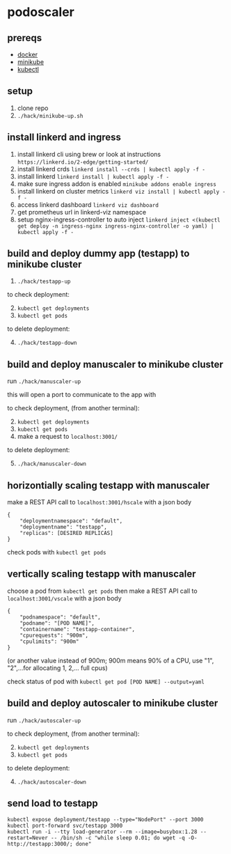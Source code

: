 # podoscaler

## prereqs

- [docker](https://www.docker.com/)
- [minikube](https://minikube.sigs.k8s.io/docs/start/?arch=%2Fwindows%2Fx86-64%2Fstable%2F.exe+download)
- [kubectl](https://kubernetes.io/docs/tasks/tools/)

## setup

1. clone repo
2. `./hack/minikube-up.sh`

## install linkerd and ingress

1. install linkerd cli using brew or look at instructions `https://linkerd.io/2-edge/getting-started/`
2. install linkerd crds `linkerd install --crds | kubectl apply -f -`
3. install linkerd `linkerd install | kubectl apply -f -`
4. make sure ingress addon is enabled `minikube addons enable ingress`
5. install linkerd on cluster metrics `linkerd viz install | kubectl apply -f -`
6. access linkerd dashboard `linkerd viz dashboard`
7. get prometheus url in linkerd-viz namespace
8. setup nginx-ingress-controller to auto inject `linkerd inject <(kubectl get deploy -n ingress-nginx ingress-nginx-controller -o yaml) | kubectl apply -f -`

## build and deploy dummy app (testapp) to minikube cluster

1. `./hack/testapp-up`

to check deployment:

2. `kubectl get deployments`
3. `kubectl get pods`

to delete deployment:

4. `./hack/testapp-down`

## build and deploy manuscaler to minikube cluster

run `./hack/manuscaler-up`

this will open a port to communicate to the app with

to check deployment, (from another terminal):

2. `kubectl get deployments`
3. `kubectl get pods`
4. make a request to `localhost:3001/`

to delete deployment:

5. `./hack/manuscaler-down`

## horizontially scaling testapp with manuscaler

make a REST API call to
`localhost:3001/hscale`
with a json body

```
{
    "deploymentnamespace": "default",
    "deploymentname": "testapp",
    "replicas": [DESIRED REPLICAS]
}
```

check pods with `kubectl get pods`

## vertically scaling testapp with manuscaler

choose a pod from `kubectl get pods`
then make a REST API call to
`localhost:3001/vscale`
with a json body

```
{
    "podnamespace": "default",
    "podname": "[POD NAME]",
    "containername": "testapp-container",
    "cpurequests": "900m",
    "cpulimits": "900m"
}
```

(or another value instead of 900m; 900m means 90% of a CPU, use "1", "2",...for allocating 1, 2,... full cpus)

check status of pod with `kubectl get pod [POD NAME] --output=yaml`

## build and deploy autoscaler to minikube cluster

run `./hack/autoscaler-up`

to check deployment, (from another terminal):

2. `kubectl get deployments`
3. `kubectl get pods`

to delete deployment:

4. `./hack/autoscaler-down`

## send load to testapp

```
kubectl expose deployment/testapp --type="NodePort" --port 3000
kubectl port-forward svc/testapp 3000
kubectl run -i --tty load-generator --rm --image=busybox:1.28 --restart=Never -- /bin/sh -c "while sleep 0.01; do wget -q -O- http://testapp:3000/; done"
```



